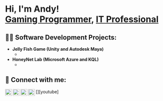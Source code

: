 <h1>Hi, I'm Andy! <br/><a href="https://github.com/weshzu">Gaming Programmer</a>, <a href="https://www.linkedin.com/in/andy-wan-964797b0/">IT Professional</a></h1>

<h2>👨‍💻 Software Development Projects:</h2>

- <b>Jelly Fish Game (Unity and Autodesk Maya)</b>
  - [](https://github.com/weshzu/JellyFish)
- <b>HoneyNet Lab (Microsoft Azure and KQL)</b>
  - [](https://github.com/weshzu/honeypot)



<h2> 🤳 Connect with me:</h2>

[<img align="left" alt="AndyWan | YouTube" width="22px" src="https://cdn.jsdelivr.net/npm/simple-icons@v3/icons/youtube.svg" />][youtube]
[<img align="left" alt="AndyWan | Twitter" width="22px" src="https://cdn.jsdelivr.net/npm/simple-icons@v3/icons/twitter.svg" />][twitter]
[<img align="left" alt="AndyWan | LinkedIn" width="22px" src="https://cdn.jsdelivr.net/npm/simple-icons@v3/icons/linkedin.svg" />][linkedin]
[<img align="left" alt="AndyWan | Instagram" width="22px" src="https://cdn.jsdelivr.net/npm/simple-icons@v3/icons/instagram.svg" />][instagram]

[twitter]: 
[youtube]: 
[instagram]: https://www.instagram.com/andyvvan/
[linkedin]: https://www.linkedin.com/in/andy-wan-964797b0/

<!--
**weshzu/weshzu** is a ✨ _special_ ✨ repository because its `README.md` (this file) appears on your GitHub profile.

Here are some ideas to get you started:

- 🔭 I’m currently working on ...
- 🌱 I’m currently learning ...
- 👯 I’m looking to collaborate on ...
- 🤔 I’m looking for help with ...
- 💬 Ask me about ...
- 📫 How to reach me: ...
- 😄 Pronouns: ...
- ⚡ Fun fact: ...
-->

